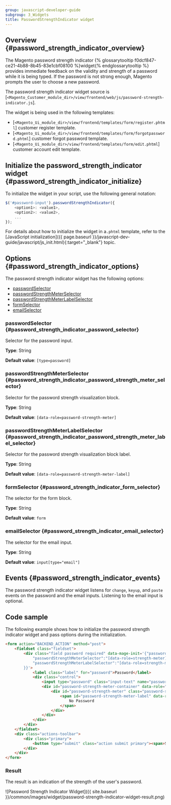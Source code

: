 ```yaml
---
group: javascript-developer-guide
subgroup: 3_Widgets
title: PasswordStrengthIndicator widget
---
```


## Overview {#password_strength_indicator_overview}

The Magento password strength indicator {% glossarytooltip f0dcf847-ce21-4b88-8b45-83e1cbf08100 %}widget{% endglossarytooltip %} provides immediate feedback on the validity and strength of a password while it is being typed.
If the password is not strong enough, Magento prompts the user to choose a new password.

The password strength indicator widget source is [`<Magento_Customer_module_dir>/view/frontend/web/js/password-strength-indicator.js`].

The widget is being used in the following templates:

- [`<Magento_Ui_module_dir>/view/frontend/templates/form/register.phtml`] customer register template.
- [`<Magento_Ui_module_dir>/view/frontend/templates/form/forgotpassword.phtml`] customer forgot password template.
- [`<Magento_Ui_module_dir>/view/frontend/templates/form/edit.phtml`] customer account edit template.

## Initialize the password_strength_indicator widget {#password_strength_indicator_initialize}

To initialize the widget in your script, use the following general notation:

```javascript
$('#password-input').passwordStrengthIndicator({
    <option1>: <value1>,
    <option2>: <value2>,
    ...
});
```

For details about how to initialize the widget in a`.phtml` template, refer to the [JavaScript initialization]({{ page.baseurl }}/javascript-dev-guide/javascript/js_init.html){:target="_blank"} topic.

## Options {#password_strength_indicator_options}

The password strength indicator widget has the following options:
-   [passwordSelector](#password_strength_indicator_password_selector)
-   [passwordStrengthMeterSelector](#password_strength_indicator_password_strength_meter_selector)
-   [passwordStrengthMeterLabelSelector](#password_strength_indicator_password_strength_meter_label_selector)
-   [formSelector](#password_strength_indicator_form_selector)
-   [emailSelector](#password_strength_indicator_email_selector)

### passwordSelector {#password_strength_indicator_password_selector}

Selector for the password input.

**Type**: String 

**Default value**: `[type=password]`

### passwordStrengthMeterSelector {#password_strength_indicator_password_strength_meter_selector}

Selector for the password strength visualization block.

**Type**: String 

**Default value**: `[data-role=password-strength-meter]`

### passwordStrengthMeterLabelSelector {#password_strength_indicator_password_strength_meter_label_selector}

Selector for the password strength visualization block label.

**Type**: String 

**Default value**: `[data-role=password-strength-meter-label]`

### formSelector {#password_strength_indicator_form_selector}

The selector for the form block.

**Type**: String 

**Default value**: `form`

### emailSelector {#password_strength_indicator_email_selector}

The selector for the email input.

**Type**: String 

**Default value**: `input[type="email"]`

## Events {#password_strength_indicator_events}

The password strength indicator widget listens for `change`, `keyup`, and `paste` events on the password and the email inputs. Listening to the email input is optional.

## Code sample

The following example shows how to initialize the password strength indicator widget and pass options during the initialization.

```html
<form action="BACKEND_ACTION" method="post">
    <fieldset class="fieldset">
        <div class="field password required" data-mage-init='{"passwordStrengthIndicator": {
            "passwordStrengthMeterSelector":"[data-role=strength-meter]",
            "passwordStrengthMeterLabelSelector":"[data-role=strength-meter-label]"
        }}'>
            <label class="label" for="password">Password</label>
            <div class="control">
                <input type="password" class="input-text" name="password" id="password">
                <div id="password-strength-meter-container" data-role="strength-meter" aria-live="polite">
                    <div id="password-strength-meter" class="password-strength-meter">
                        <span id="password-strength-meter-label" data-role="strength-meter-label">
                            No Password
                        </span>
                    </div>
                </div>
            </div>
        </div>
    </fieldset>
    <div class="actions-toolbar">
        <div class="primary">
            <button type="submit" class="action submit primary"><span>Set a New Password</span></button>
        </div>
    </div>
</form>
```

### Result

The result is an indication of the strength of the user's password.

![Password Strength Indicator Widget]({{ site.baseurl }}/common/images/widget/password-strength-indicator-widget-result.png)
